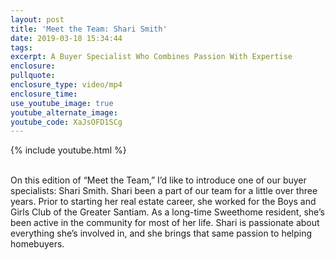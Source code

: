 ```yaml
---
layout: post
title: 'Meet the Team: Shari Smith'
date: 2019-03-18 15:34:44
tags:
excerpt: A Buyer Specialist Who Combines Passion With Expertise
enclosure:
pullquote:
enclosure_type: video/mp4
enclosure_time:
use_youtube_image: true
youtube_alternate_image:
youtube_code: XaJsOFD1SCg
---
```


{% include youtube.html %}

<br>On this edition of “Meet the Team,” I’d like to introduce one of our buyer specialists: Shari Smith. Shari been a part of our team for a little over three years. Prior to starting her real estate career, she worked for the Boys and Girls Club of the Greater Santiam. As a long-time Sweethome resident, she’s been active in the community for most of her life. Shari is passionate about everything she’s involved in, and she brings that same passion to helping homebuyers.